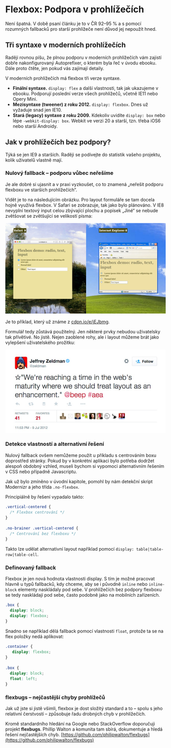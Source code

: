 # Flexbox: Podpora v prohlížečích

Není špatná. V době psaní článku je to v ČR 92–95 % a s pomocí rozumných fallbacků pro starší prohlížeče není důvod jej nepoužít hned.

## Tři syntaxe v moderních prohlížečích

Raději rovnou píšu, že plnou podporu v moderních prohlížečích vám zajistí dobře nakonfigurovaný Autoprefixer, o kterém byla řeč v úvodu ebooku. Dále proto čtěte, jen pokud vás zajímají detaily.

V moderních prohlížečích má flexbox tři verze syntaxe.

* **Finální syntaxe.** `display: flex` a další vlastnosti, tak jak ukazujeme v ebooku. Podporují poslední verze všech prohlížečů, včetně IE11 nebo Opery Mini.
* **Mezisyntaxe (tweener) z roku 2012.** `display: flexbox`. Dnes už vyžaduje snad jen IE10.
* **Stará (legacy) syntaxe z roku 2009.** Kdekoliv uvidíte `display: box` nebo lépe `-webkit-display: box`. Webkit ve verzi 20 a starší, tzn. třeba iOS6 nebo starší Androidy.

## Jak v prohlížečích bez podpory?

Týká se jen IE9 a starších. Raději se podívejte do statistik vašeho projektu, kolik uživatelů vlastně mají.

### Nulový fallback – podporu vůbec neřešíme

Je ale dobré si ujasnit a v praxi vyzkoušet, co to znamená „neřešit podporu flexboxu ve starších prohlížečích“.

Vidět je to na následujícím obrázku. Pro layout formuláře se tam docela hojně využívá flexbox. V Safari se zobrazuje, tak jako bylo plánováno. V IE8 nevyplní textový input celou zbývající plochu a popisek „Jiné“ se nebude zvětšovat se zvětšující se velikostí písma:

![Fallback pro IE8](dist/images/original/flexbox-ie8-fallback.jpg)

Je to příklad, který už známe z [cdpn.io/e/jEJbmg](http://cdpn.io/e/jEJbmg).

Formulář tedy zůstává použitelný. Jen některé prvky nebudou uživatelsky tak přívětivé. No jistě. Nejen zaoblené rohy, ale i layout můžeme brát jako vylepšení uživatelského prožitku:

![Layout jako enhancement](dist/images/original/flexbox-layout-as-enhancement.jpg)

### Detekce vlastností a alternativní řešení

Nulový fallback ovšem nemůžeme použít u příkladu s centrováním boxu doprostřed stránky. Pokud by v konkrétní aplikaci bylo potřeba dodržet alespoň obdobný vzhled, museli bychom si vypomoci alternativním řešením v CSS nebo případně Javascriptu.

Jak už bylo zmíněno v úvodní kapitole, pomohl by nám detekční skript Modernizr a jeho třída `.no-flexbox`.

Principiálně by řešení vypadalo takto:

```css
.vertical-centered {
  /* Flexbox centrování */
}

.no-brainer .vertical-centered {
  /* Centrování bez flexboxu */
}
```

Takto lze udělat alternativní layout například pomocí `display: table|table-row|table-cell`.

### Definovaný fallback

Flexbox je jen nová hodnota vlastnosti display. S tím je možné pracovat hlavně u typů fallbacků, kdy chceme, aby se i původně `inline` nebo `inline-block` elementy naskládaly pod sebe. V prohlížečích bez podpory flexboxu se tedy naskládají pod sebe, často podobně jako na mobilních zařízeních.

```css
.box {
  display: block;
  display: flexbox;
}
```

Snadno se například dělá fallback pomocí vlastnosti `float`, protože ta se na flex položky nedá aplikovat:

```css
.container {
   display: flexbox;
}

.box {
  display: block;
  float: left;
}
```

### flexbugs – nejčastější chyby prohlížečů

Jak už jste si jistě všimli, flexbox je dost složitý standard a to – spolu s jeho relativní čerstvostí – způsobuje řadu drobných chyb v prohlížečích.

Kromě standardního hledání na Google nebo StackOverflow doporučuji projekt **flexbugs**. Phillip Walton a komunita tam sbírá, dokumentuje a hledá řešení nejčastějších chyb. [https://github.com/philipwalton/flexbugs](https://github.com/philipwalton/flexbugs)
